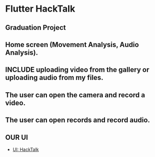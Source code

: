 # Flutter HackTalk 

## Graduation Project
## Home screen (Movement Analysis, Audio Analysis).
## INCLUDE uploading video from the gallery or uploading audio from my files.
## The user can open the camera and record a video.
## The user can open records and record audio.

## OUR UI

- [UI: HackTalk](https://www.figma.com/file/4ORhnQEn1FJgmDIZeO5jlu/final-finalll-vr?type=design&node-id=0-1&mode=design&t=iShM4Tzth2O1XXNI-0)
